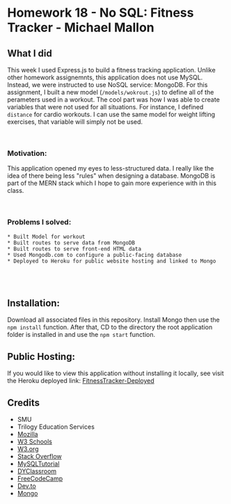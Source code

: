# Homework 18 - No SQL: Fitness Tracker - Michael Mallon

## What I did

This week I used Express.js to build a fitness tracking application. Unlike other homework assignemnts, this application does not use MySQL. Instead, we were instructed to use NoSQL service: MongoDB. For this assignment, I built a new model (`/models/wokrout.js`) to define all of the perameters used in a workout. The cool part was how I was able to create variables that were not used for all situations. For instance, I defined `distance` for cardio workouts. I can use the same model for weight lifting exercises, that variable will simply not be used.

<br>

### Motivation:
This application opened my eyes to less-structured data. I really like the idea of there being less "rules" when designing a database. MongoDB is part of the MERN stack which I hope to gain more experience with in this class.

<br>

### Problems I solved:
    * Built Model for workout
    * Built routes to serve data from MongoDB
    * Built routes to serve front-end HTML data
    * Used Mongodb.com to configure a public-facing database
    * Deployed to Heroku for public website hosting and linked to Mongo

<br />
<br />

## Installation:
Download all associated files in this repository. Install Mongo then use the `npm install` function. After that, CD to the directory the root application folder is installed in and use the `npm start` function.

## Public Hosting:
If you would like to view this application without installing it locally, see visit the Heroku deployed link: [FitnessTracker-Deployed](https://mm-hw18-fitness-tracker.herokuapp.com/)

## Credits
- SMU
- Trilogy Education Services
- [Mozilla](https://developer.mozilla.org)
- [W3 Schools](https://www.w3schools.com/)
- [W3.org](https://www.w3.org/)
- [Stack Overflow](https://stackoverflow.com)
- [MySQLTutorial](https://www.mysqltutorial.org/mysql-update-data.aspx)
- [DYClassroom](https://dyclassroom.com/mysql/mysql-select-from-table)
- [FreeCodeCamp](https://forum.freecodecamp.org/t/console-log-array-prints-a-result-but-return-array-is-undefined/192382)
- [Dev.to](https://dev.to/afifsohaili/dealing-with-promises-in-an-array-with-async-await-5d7g)
- [Mongo](https://docs.mongodb.com/manual)
